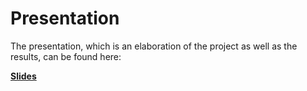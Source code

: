 # Presentation

The presentation, which is an elaboration of the project as well as the results, can be found here:

**[Slides](./2025-01-16_ProjectSeamount.pdf)**
